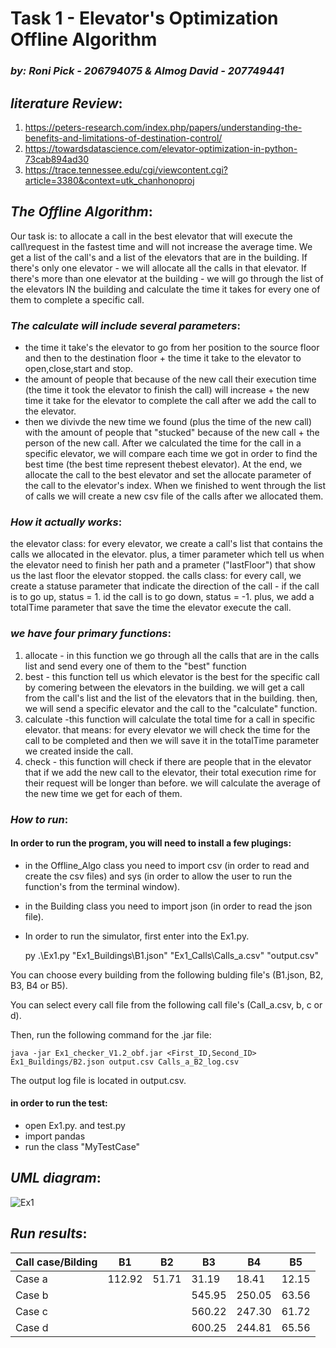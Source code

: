 # Task 1 - Elevator's Optimization Offline Algorithm 
### _by: Roni Pick - 206794075 & Almog David - 207749441_
## _literature Review_:
  1. https://peters-research.com/index.php/papers/understanding-the-benefits-and-limitations-of-destination-control/
  2. https://towardsdatascience.com/elevator-optimization-in-python-73cab894ad30
  3. https://trace.tennessee.edu/cgi/viewcontent.cgi?article=3380&context=utk_chanhonoproj

## _The Offline Algorithm_:
Our task is: to allocate a call in the best elevator that will execute the call\request in the fastest time and will not increase the average time.
We get a list of the call's and a list of the elevators that are in the building.
If there's only one elevator - we will allocate all the calls in that elevator.
If there's more than one elevator at the building - we will go through the list of the elevators IN the building and calculate the time it takes for every one of them to complete a specific call. 

### _The calculate will include several parameters_: 
- the time it take's the elevator to go from her position to the source floor and then to the destination floor + the time it take to the elevator to open,close,start and stop. 
- the amount of people that because of the new call their execution time (the time it took the elevator to finish the call) will increase + the new time it take for the elevator to complete the call after we add the call to the elevator.
- then we divivde the new time we found (plus the time of the new call) with the amount of people that "stucked" because of the new call + the person of the new call.
After we calculated the time for the call in a specific elevator, we will compare each time we got in order to find the best time (the best time represent thebest elevator).
At the end, we allocate the call to the best elevator and set the allocate parameter of the call to the elevator's index.
When we finished to went through the list of calls we will create a new csv file of the calls after we allocated them.

### _How it actually works_:
the elevator class: for every elevator, we create a call's list that contains the calls we allocated in the elevator. plus, a timer parameter which tell us when the elevator need to finish her path and a prameter ("lastFloor") that show us the last floor the elevator stopped.
the calls class: for every call, we create a statuse parameter that indicate the direction of the call - if the call is to go up, status = 1. id the call is to go down, status = -1. 
plus, we add a totalTime parameter that save the time the elevator execute the call. 

### _we have four primary functions_:
1. allocate - in this function we go through all the calls that are in the calls list and send every one of them to the "best" function
2. best - this function tell us which elevator is the best for the specific call by comering between the elevators in the building.
we will get a call from the call's list and the list of the elevators that in the building. then, we will send a specific elevator and the call to the "calculate" function.
3. calculate -this function will calculate the total time for a call in specific elevator.
that means: for every elevator we will check the time for the call to be completed and then we will save it in the totalTime parameter we created inside the call.
4. check - this function will check if there are people that in the elevator that if we add the new call to the elevator, their total execution rime for their request will be longer than before. we will calculate the average of the new time we get for each of them. 

### _How to run_:
#### In order to run the program, you will need to install a few plugings:
- in the Offline_Algo class  you need to import csv (in order to read and create the csv files) and sys (in order to allow the user to run the function's from the terminal window).
- in the Building class you need to import json (in order to read the json file).

- In order to run the simulator, first enter into the Ex1.py.

    py .\Ex1.py "Ex1_Buildings\B1.json" "Ex1_Calls\Calls_a.csv" "output.csv"
    
 You can choose every building from the following bulding file's (B1.json, B2, B3, B4 or B5).
 
 You can select every call file from the following call file's (Call_a.csv, b, c or d).
 
 Then, run the following command for the .jar file:

    java -jar Ex1_checker_V1.2_obf.jar <First_ID,Second_ID> Ex1_Buildings/B2.json output.csv Calls_a_B2_log.csv
    
 The output log file is located in output.csv.
 
#### in order to run the test: 
- open Ex1.py. and test.py 
- import pandas
- run the class "MyTestCase"

## _UML diagram_: 
![Ex1](https://user-images.githubusercontent.com/93771702/142445572-4015aaeb-3348-4907-95de-53e74edc5612.png)

## _Run results_:

| Call case/Bilding | B1     | B2     | B3     | B4     | B5     |
|-------------------|--------|--------|--------|--------|--------|
|      Case a       | 112.92 |  51.71 |  31.19 |  18.41 |  12.15 |
|      Case b       |        |        | 545.95 | 250.05 | 63.56  |
|      Case c       |        |        | 560.22 | 247.30 | 61.72  |
|      Case d       |        |        | 600.25 | 244.81 | 65.56  |

